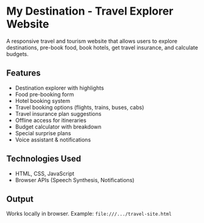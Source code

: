 # My Destination - Travel Explorer Website

A responsive travel and tourism website that allows users to explore destinations, pre-book food, book hotels, get travel insurance, and calculate budgets.

## Features
- Destination explorer with highlights
- Food pre-booking form
- Hotel booking system
- Travel booking options (flights, trains, buses, cabs)
- Travel insurance plan suggestions
- Offline access for itineraries
- Budget calculator with breakdown
- Special surprise plans
- Voice assistant & notifications

## Technologies Used
- HTML, CSS, JavaScript
- Browser APIs (Speech Synthesis, Notifications)

## Output
Works locally in browser. Example: `file:///.../travel-site.html`
